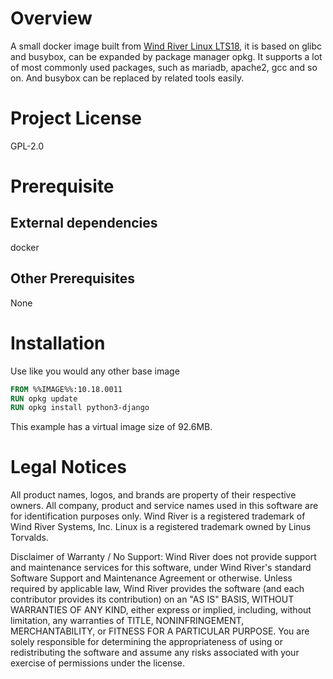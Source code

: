 # Overview

A small docker image built from [Wind River Linux LTS18](https://github.com/WindRiver-Labs/wrlinux-x), it is based on glibc and busybox, can be expanded by package manager opkg. It supports a lot of most commonly used packages, such as mariadb, apache2, gcc and so on. And busybox can be replaced by related tools easily.

# Project License

GPL-2.0

# Prerequisite

## External dependencies

docker

## Other Prerequisites

None

# Installation

Use like you would any other base image

```dockerfile
FROM %%IMAGE%%:10.18.0011
RUN opkg update
RUN opkg install python3-django
```

This example has a virtual image size of 92.6MB.

# Legal Notices

All product names, logos, and brands are property of their respective owners. All company, product and service names used in this software are for identification purposes only. Wind River is a registered trademark of Wind River Systems, Inc. Linux is a registered trademark owned by Linus Torvalds.

Disclaimer of Warranty / No Support: Wind River does not provide support and maintenance services for this software, under Wind River's standard Software Support and Maintenance Agreement or otherwise. Unless required by applicable law, Wind River provides the software (and each contributor provides its contribution) on an "AS IS" BASIS, WITHOUT WARRANTIES OF ANY KIND, either express or implied, including, without limitation, any warranties of TITLE, NONINFRINGEMENT, MERCHANTABILITY, or FITNESS FOR A PARTICULAR PURPOSE. You are solely responsible for determining the appropriateness of using or redistributing the software and assume any risks associated with your exercise of permissions under the license.

